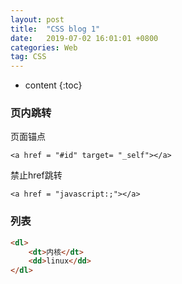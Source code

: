```yaml
---
layout: post
title:  "CSS blog 1"
date:   2019-07-02 16:01:01 +0800
categories: Web
tag: CSS
---
```


* content
{:toc}

### 页内跳转

页面锚点

`<a href = "#id" target= "_self"></a>`

禁止href跳转

`<a href = "javascript:;"></a>`

### 列表

```html
<dl>
    <dt>内核</dt>
    <dd>linux</dd>
</dl>
```
